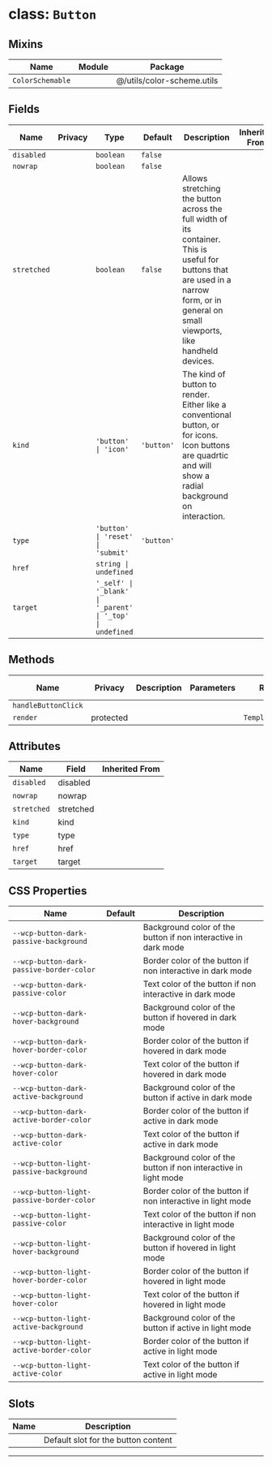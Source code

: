 # class: `Button`

## Mixins

| Name             | Module | Package                    |
| ---------------- | ------ | -------------------------- |
| `ColorSchemable` |        | @/utils/color-scheme.utils |

## Fields

| Name        | Privacy | Type                                                      | Default    | Description                                                                                                                                                                                      | Inherited From |
| ----------- | ------- | --------------------------------------------------------- | ---------- | ------------------------------------------------------------------------------------------------------------------------------------------------------------------------------------------------ | -------------- |
| `disabled`  |         | `boolean`                                                 | `false`    |                                                                                                                                                                                                  |                |
| `nowrap`    |         | `boolean`                                                 | `false`    |                                                                                                                                                                                                  |                |
| `stretched` |         | `boolean`                                                 | `false`    | Allows stretching the button across the full width of its container.&#xA;This is useful for buttons that are used in a narrow form, or in general&#xA;on small viewports, like handheld devices. |                |
| `kind`      |         | `'button' \| 'icon'`                                      | `'button'` | The kind of button to render. Either like a conventional button, or for&#xA;icons. Icon buttons are quadrtic and will show a radial background on interaction.                                   |                |
| `type`      |         | `'button' \| 'reset' \| 'submit'`                         | `'button'` |                                                                                                                                                                                                  |                |
| `href`      |         | `string \| undefined`                                     |            |                                                                                                                                                                                                  |                |
| `target`    |         | `'_self' \| '_blank' \| '_parent' \| '_top' \| undefined` |            |                                                                                                                                                                                                  |                |

## Methods

| Name                | Privacy   | Description | Parameters | Return           | Inherited From |
| ------------------- | --------- | ----------- | ---------- | ---------------- | -------------- |
| `handleButtonClick` |           |             |            |                  |                |
| `render`            | protected |             |            | `TemplateResult` |                |

## Attributes

| Name        | Field     | Inherited From |
| ----------- | --------- | -------------- |
| `disabled`  | disabled  |                |
| `nowrap`    | nowrap    |                |
| `stretched` | stretched |                |
| `kind`      | kind      |                |
| `type`      | type      |                |
| `href`      | href      |                |
| `target`    | target    |                |

## CSS Properties

| Name                                      | Default | Description                                                     |
| ----------------------------------------- | ------- | --------------------------------------------------------------- |
| `--wcp-button-dark-passive-background`    |         | Background color of the button if non interactive in dark mode  |
| `--wcp-button-dark-passive-border-color`  |         | Border color of the button if non interactive in dark mode      |
| `--wcp-button-dark-passive-color`         |         | Text color of the button if non interactive in dark mode        |
| `--wcp-button-dark-hover-background`      |         | Background color of the button if hovered in dark mode          |
| `--wcp-button-dark-hover-border-color`    |         | Border color of the button if hovered in dark mode              |
| `--wcp-button-dark-hover-color`           |         | Text color of the button if hovered in dark mode                |
| `--wcp-button-dark-active-background`     |         | Background color of the button if active in dark mode           |
| `--wcp-button-dark-active-border-color`   |         | Border color of the button if active in dark mode               |
| `--wcp-button-dark-active-color`          |         | Text color of the button if active in dark mode                 |
| `--wcp-button-light-passive-background`   |         | Background color of the button if non interactive in light mode |
| `--wcp-button-light-passive-border-color` |         | Border color of the button if non interactive in light mode     |
| `--wcp-button-light-passive-color`        |         | Text color of the button if non interactive in light mode       |
| `--wcp-button-light-hover-background`     |         | Background color of the button if hovered in light mode         |
| `--wcp-button-light-hover-border-color`   |         | Border color of the button if hovered in light mode             |
| `--wcp-button-light-hover-color`          |         | Text color of the button if hovered in light mode               |
| `--wcp-button-light-active-background`    |         | Background color of the button if active in light mode          |
| `--wcp-button-light-active-border-color`  |         | Border color of the button if active in light mode              |
| `--wcp-button-light-active-color`         |         | Text color of the button if active in light mode                |

## Slots

| Name | Description                         |
| ---- | ----------------------------------- |
|      | Default slot for the button content |

<hr/>
